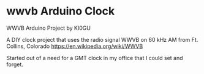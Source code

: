 # wwvb Arduino Clock
WWVB Arduino Project by KI0GU

A DIY clock project that uses the radio signal WWVB on 60 kHz AM from Ft. Collins, Colorado
https://en.wikipedia.org/wiki/WWVB

Started out of a need for a GMT clock in my office that I could set and forget.
